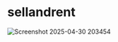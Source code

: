 # sellandrent

![Screenshot 2025-04-30 203454](https://github.com/user-attachments/assets/59b1a615-aed6-48d9-b707-d23616d98851)
